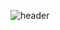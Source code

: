 ![header](https://capsule-render.vercel.app/api?type=Transparent&color=auto&height=300&section=header&text=capsule%20render&fontSize=90)
